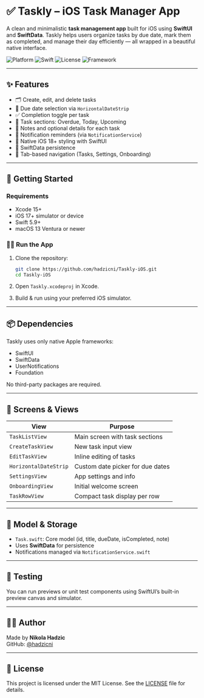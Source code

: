 # ✅ Taskly – iOS Task Manager App

A clean and minimalistic **task management app** built for iOS using **SwiftUI** and **SwiftData**. Taskly helps users organize tasks by due date, mark them as completed, and manage their day efficiently — all wrapped in a beautiful native interface.

![Platform](https://img.shields.io/badge/platform-iOS-blue?logo=apple)
![Swift](https://img.shields.io/badge/language-Swift-orange?logo=swift)
![License](https://img.shields.io/badge/license-Apache--2.0-blue)
![Framework](https://img.shields.io/badge/framework-SwiftUI-informational)

---

## ✨ Features

- 🗂️ Create, edit, and delete tasks
- 📆 Due date selection via `HorizontalDateStrip`
- ✅ Completion toggle per task
- 🧠 Task sections: Overdue, Today, Upcoming
- 📝 Notes and optional details for each task
- 🔔 Notification reminders (via `NotificationService`)
- 🎨 Native iOS 18+ styling with SwiftUI
- 🧪 SwiftData persistence
- 🧭 Tab-based navigation (Tasks, Settings, Onboarding)

---

## 🚀 Getting Started

### Requirements

- Xcode 15+
- iOS 17+ simulator or device
- Swift 5.9+
- macOS 13 Ventura or newer

### 🧑‍💻 Run the App

1. Clone the repository:
   ```bash
   git clone https://github.com/hadzicni/Taskly-iOS.git
   cd Taskly-iOS
   ```

2. Open `Taskly.xcodeproj` in Xcode.

3. Build & run using your preferred iOS simulator.

---

## 📦 Dependencies

Taskly uses only native Apple frameworks:

- SwiftUI
- SwiftData
- UserNotifications
- Foundation

No third-party packages are required.

---

## 📱 Screens & Views

| View                      | Purpose                              |
|---------------------------|--------------------------------------|
| `TaskListView`            | Main screen with task sections       |
| `CreateTaskView`          | New task input view                  |
| `EditTaskView`            | Inline editing of tasks              |
| `HorizontalDateStrip`     | Custom date picker for due dates     |
| `SettingsView`            | App settings and info                |
| `OnboardingView`          | Initial welcome screen               |
| `TaskRowView`             | Compact task display per row         |

---

## 🧠 Model & Storage

- `Task.swift`: Core model (id, title, dueDate, isCompleted, note)
- Uses **SwiftData** for persistence
- Notifications managed via `NotificationService.swift`

---

## 🧪 Testing

You can run previews or unit test components using SwiftUI’s built-in preview canvas and simulator.

---

## 👨‍💻 Author

Made by **Nikola Hadzic**  
GitHub: [@hadzicni](https://github.com/hadzicni)

---

## 📄 License

This project is licensed under the MIT License. See the [LICENSE](./LICENSE) file for details.
